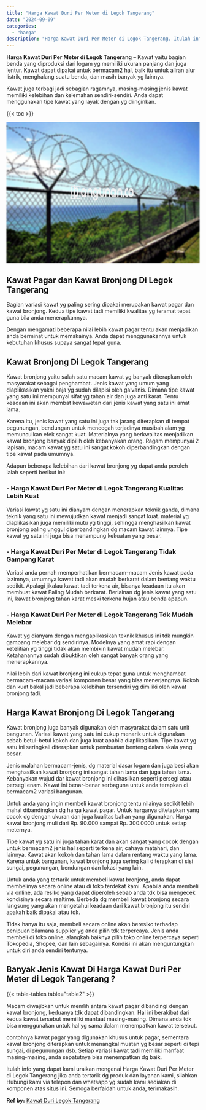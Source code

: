 ```yaml
---
title: "Harga Kawat Duri Per Meter di Legok Tangerang"
date: "2024-09-09"
categories: 
  - "harga"
description: "Harga Kawat Duri Per Meter di Legok Tangerang. Itulah info yang dapat kami uraikan mengenai Harga Kawat Duri Per Meter di Legok Tangerang jika anda tertarik..."
---
```


**Harga Kawat Duri Per Meter di Legok Tangerang** – Kawat yaitu bagian benda yang diproduksi dari logam yg memiliki ukuran panjang dan juga lentur. Kawat dapat dipakai untuk bermacam2 hal, baik itu untuk aliran alur listrik, menghalang suatu benda, dan masih banyak yg lainnya.

Kawat juga terbagi jadi sebagian ragamnya, masing-masing jenis kawat memiliki kelebihan dan kelemahan sendiri-sendiri. Anda dapat menggunakan tipe kawat yang layak dengan yg diinginkan.

{{< toc >}}

![Harga Kawat Duri Per Meter di Legok Tangerang](/images/jual-kawat-murah46.png)

## Kawat Pagar dan Kawat Bronjong Di Legok Tangerang

Bagian variasi kawat yg paling sering dipakai merupakan kawat pagar dan kawat bronjong. Kedua tipe kawat tadi memiliki kwalitas yg teramat tepat guna bila anda menerapkannya.

Dengan mengamati beberapa nilai lebih kawat pagar tentu akan menjadikan anda berminat untuk memakainya. Anda dapat menggunakannya untuk kebutuhan khusus supaya sangat tepat guna.

## Kawat Bronjong Di Legok Tangerang

Kawat bronjong yaitu salah satu macam kawat yg banyak diterapkan oleh masyarakat sebagai penghambat. Jenis kawat yang umum yang diaplikasikan yakni baja yg sudah dilapisi oleh galvanis. Dimana tipe kawat yang satu ini mempunyai sifat yg tahan air dan juga anti karat. Tentu keadaan ini akan membat kewawetan dari jenis kawat yang satu ini amat lama.

Karena itu, jenis kawat yang satu ini juga tak jarang diterapkan di tempat pegunungan, bendungan untuk mencegah terjadinya musibah alam yg memunculkan efek sangat kuat. Materialnya yang berkwalitas menjadikan kawat bronjong banyak dipilih oleh kebanyakan orang. Ragam mempunyai 2 lapisan, macam kawat yg satu ini sangat kokoh diperbandingkan dengan tipe kawat pada umumnya.

Adapun beberapa kelebihan dari kawat bronjong yg dapat anda peroleh ialah seperti berikut ini:

### \- Harga Kawat Duri Per Meter di Legok Tangerang Kualitas Lebih Kuat

Variasi kawat yg satu ini dianyam dengan menerapkan teknik ganda, dimana teknik yang satu ini mewujudkan kawat menjadi sangat kuat. material yg diaplikasikan juga memiliki mutu yg tinggi, sehingga menghasilkan kawat bronjong paling unggul diperbandingkan dg macam kawat lainnya. Tipe kawat yg satu ini juga bisa menampung kekuatan yang besar.

### \- Harga Kawat Duri Per Meter di Legok Tangerang Tidak Gampang Karat

Variasi anda pernah memperhatikan bermacam-macam Jenis kawat pada lazimnya, umumnya kawat tadi akan mudah berkarat dalam bentang waktu sedikit. Apalagi jikalau kawat tadi terkena air, bisanya keadaan itu akan membuat kawat Paling Mudah berkarat. Berlainan dg jenis kawat yang satu ini, kawat bronjong tahan karat meski terkena hujan atau benda apapun.

### \- Harga Kawat Duri Per Meter di Legok Tangerang Tdk Mudah Melebar

Kawat yg dianyam dengan mengaplikasikan teknik khusus ini tdk mungkin gampang melebar dg sendirinya. Modelnya yang amat rapi dengan ketelitian yg tinggi tidak akan membikin kawat mudah melebar. Ketahanannya sudah dibuktikan oleh sangat banyak orang yang menerapkannya.

nilai lebih dari kawat bronjong ini cukup tepat guna untuk menghambat bermacam-macam variasi komponen besar yang bisa menerjangnya. Kokoh dan kuat bakal jadi beberapa kelebihan tersendiri yg dimiliki oleh kawat bronjong tadi.

## Harga Kawat Bronjong Di Legok Tangerang

Kawat bronjong juga banyak digunakan oleh masyarakat dalam satu unit bangunan. Variasi kawat yang satu ini cukup menarik untuk digunakan sebab betul-betul kokoh dan juga kuat apabila diaplikasikan. Tipe kawat yg satu ini seringkali diterapkan untuk pembuatan benteng dalam skala yang besar.

Jenis malahan bermacam-jenis, dg material dasar logam dan juga besi akan menghasilkan kawat bronjong ini sangat tahan lama dan juga tahan lama. Kebanyakan wujud dar kawat bronjong ini dihasilkan seperti persegi atau persegi enam. Kawat ini benar-benar serbaguna untuk anda terapkan di bermacam2 variasi bangunan.

Untuk anda yang ingin membeli kawat bronjong tentu nilainya sedikit lebih mahal dibandingkan dg harga kawat pagar. Untuk harganya ditetapkan yang cocok dg dengan ukuran dan juga kualitas bahan yang digunakan. Harga kawat bronjong muli dari Rp. 90.000 sampai Rp. 300.0000 untuk setiap meternya.

Tipe kawat yg satu ini juga tahan karat dan akan sangat yang cocok dengan untuk bermacam2 jenis hal seperti terkena air, cahaya matahari, dan lainnya. Kawat akan kokoh dan tahan lama dalam rentang waktu yang lama. Karena untuk bangunan, kawat bronjong juga sering kali diterapkan di sisi sungai, pegunungan, bendungan dan lokasi yang lain.

Untuk anda yang tertarik untuk membeli kawat bronjong, anda dapat membelinya secara online atau di toko terdekat kami. Apabila anda membeli via online, ada resiko yang dapat diperoleh sebab anda tdk bisa mengecek kondisinya secara realtime. Berbeda dg membeli kawat bronjong secara langsung yang akan mengetahui keadaan dari kawat bronjong itu sendiri apakah baik dipakai atau tdk.

Tidak hanya itu saja, membeli secara online akan beresiko terhadap penipuan bilamana supplier yg anda pilih tdk terpercaya. Jenis anda membeli di toko online, alangkah baiknya pilih toko online terpercaya seperti Tokopedia, Shopee, dan lain sebagainya. Kondisi ini akan menguntungkan untuk diri anda sendiri tentunya.

## Banyak Jenis Kawat Di Harga Kawat Duri Per Meter di Legok Tangerang ?

{{< table-tables table="table2" >}}

Macam diwajibkan untuk memlih antara kawat pagar dibandingi dengan kawat bronjong, keduanya tdk dapat dibandingkan. Hal ini berakibat dari kedua kawat tersebut memiliki manfaat masing-masing. Dimana anda tdk bisa menggunakan untuk hal yg sama dalam menempatkan kawat tersebut.

contohnya kawat pagar yang digunakan khusus untuk pagar, sementara kawat bronjong diterapkan untuk menangkal muatan yg besar seperti di tepi sungai, di pegunungan dsb. Setiap variasi kawat tadi memiliki manfaat masing-masing, anda sepatutnya bisa menempatkan dg baik.

Itulah info yang dapat kami uraikan mengenai Harga Kawat Duri Per Meter di Legok Tangerang jika anda tertarik dg produk dan layanan kami, silahkan Hubungi kami via telepon dan whatsapp yg sudah kami sediakan di komponen atas situs ini. Semoga berfaidah untuk anda, terimakasih.

**Ref by:** [Kawat Duri Legok Tangerang](https://id.wikipedia.org/wiki/Kawat)
